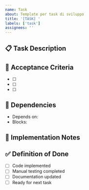```yaml
---
name: Task
about: Template per task di sviluppo
title: '[TASK] '
labels: ['task']
assignees: ''
---
```


## 📋 Task Description


## 🎯 Acceptance Criteria

- [ ] 
- [ ] 
- [ ] 

## 🔗 Dependencies

- Depends on: 
- Blocks: 

## 📝 Implementation Notes


## ✅ Definition of Done

- [ ] Code implemented
- [ ] Manual testing completed
- [ ] Documentation updated
- [ ] Ready for next task